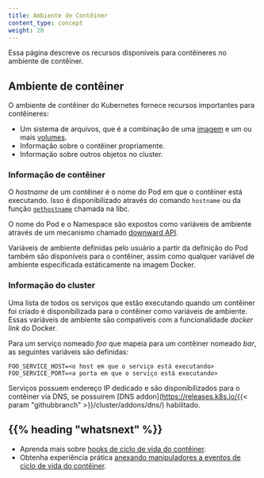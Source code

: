 ```yaml
---
title: Ambiente de Contêiner
content_type: concept
weight: 20
---
```


<!-- overview -->

Essa página descreve os recursos disponíveis para contêineres no ambiente de contêiner.



<!-- body -->

## Ambiente de contêiner

O ambiente de contêiner do Kubernetes fornece recursos importantes para contêineres: 

* Um sistema de arquivos, que é a combinação de uma [imagem](/docs/concepts/containers/images/) e um ou mais [volumes](/docs/concepts/storage/volumes/).
* Informação sobre o contêiner propriamente.
* Informação sobre outros objetos no cluster.

### Informação de contêiner

O _hostname_ de um contêiner é o nome do Pod em que o contêiner está executando.
Isso é disponibilizado através do comando `hostname` ou da função [`gethostname`](https://man7.org/linux/man-pages/man2/gethostname.2.html) chamada na libc.

O nome do Pod e o Namespace são expostos como variáveis de ambiente através de um mecanismo chamado [downward API](/docs/tasks/inject-data-application/downward-api-volume-expose-pod-information/).

Variáveis de ambiente definidas pelo usuário a partir da definição do Pod também são disponíveis para o contêiner, assim como qualquer variável de ambiente especificada estáticamente na imagem Docker.

### Informação do cluster

Uma lista de todos os serviços que estão executando quando um contêiner foi criado é disponibilizada para o contêiner como variáveis de ambiente.
Essas variáveis de ambiente são compatíveis com a funcionalidade _docker link_ do Docker.

Para um serviço nomeado *foo* que mapeia para um contêiner nomeado *bar*, as seguintes variáveis são definidas:

```shell
FOO_SERVICE_HOST=<o host em que o serviço está executando>
FOO_SERVICE_PORT=<a porta em que o serviço está executando>
```

Serviços possuem endereço IP dedicado e são disponibilizados para o contêiner via DNS,
se possuírem [DNS addon](https://releases.k8s.io/{{< param "githubbranch" >}}/cluster/addons/dns/) habilitado.



## {{% heading "whatsnext" %}}


* Aprenda mais sobre [hooks de ciclo de vida do contêiner](/docs/concepts/containers/container-lifecycle-hooks/).
* Obtenha experiência prática
  [anexando manipuladores a eventos de ciclo de vida do contêiner](/docs/tasks/configure-pod-container/attach-handler-lifecycle-event/).


